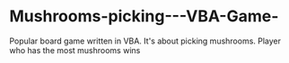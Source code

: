 # Mushrooms-picking---VBA-Game-
Popular board game written in VBA. It's about picking mushrooms. Player who has the most mushrooms wins 
